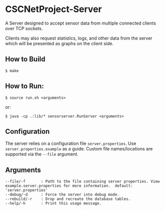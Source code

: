 # CSCNetProject-Server

A Server designed to accept sensor data from multiple connected clients over TCP sockets.

Clients may also request statistics, logs, and other data from the server which will be presented as graphs on the client side.

## How to Build
```
$ make
```

## How to Run:
```
$ source run.sh <arguments>
```
or:
```
$ java -cp .:lib/* sensorserver.RunServer <arguments>
```

## Configuration
The server relies on a configuration file ```server.properties```. Use ```server.properties.example``` as a guide. Custom file names/locations are supported via the ```--file``` argument.

## Arguments
```
--file/-f       : Path to the file containing server properties. View example.server.properties for more information.  default: 'server.properties' 
--debug/-d      : Force the server into debug mode. 
--rebuild/-r    : Drop and recreate the database tables. 
--help/-h       : Print this usage message. 
```

